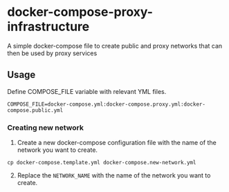 # docker-compose-proxy-infrastructure
A simple docker-compose file to create public and proxy networks that can then be used by proxy services

## Usage

Define COMPOSE_FILE variable with relevant YML files.

```
COMPOSE_FILE=docker-compose.yml:docker-compose.proxy.yml:docker-compose.public.yml
```

### Creating new network

1. Create a new docker-compose configuration file with the name of the network you want to create.

```
cp docker-compose.template.yml docker-compose.new-network.yml
```

2. Replace the `NETWORK_NAME` with the name of the network you want to create.